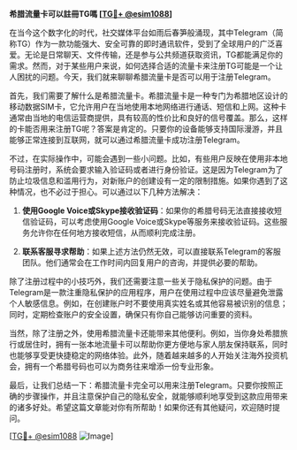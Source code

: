 **希腊流量卡可以註冊TG嗎 [[TG💪+ @esim1088](https://t.me/s/esim1088)]**

在当今这个数字化的时代，社交媒体平台如雨后春笋般涌现，其中Telegram（简称TG）作为一款功能强大、安全可靠的即时通讯软件，受到了全球用户的广泛喜爱。无论是日常聊天、文件传输，还是参与公共频道获取资讯，TG都能满足你的需求。然而，对于某些用户来说，如何选择合适的流量卡来注册TG可能是一个让人困扰的问题。今天，我们就来聊聊希腊流量卡是否可以用于注册Telegram。

首先，我们需要了解什么是希腊流量卡。希腊流量卡是一种专门为希腊地区设计的移动数据SIM卡，它允许用户在当地使用本地网络进行通话、短信和上网。这种卡通常由当地的电信运营商提供，具有较高的性价比和良好的信号覆盖。那么，这样的卡能否用来注册TG呢？答案是肯定的。只要你的设备能够支持国际漫游，并且能够正常连接到互联网，就可以通过希腊流量卡成功注册Telegram。

不过，在实际操作中，可能会遇到一些小问题。比如，有些用户反映在使用非本地号码注册时，系统会要求输入验证码或者进行身份验证。这是因为Telegram为了防止垃圾信息和滥用行为，对新账户的创建设有一定的限制措施。如果你遇到了这种情况，也不必过于担心。可以通过以下几种方法解决：

1. **使用Google Voice或Skype接收验证码**：如果你的希腊号码无法直接接收短信验证码，可以考虑使用Google Voice或Skype等服务来接收验证码。这些服务允许你在任何地方接收短信，从而顺利完成注册。

2. **联系客服寻求帮助**：如果上述方法仍然无效，可以直接联系Telegram的客服团队。他们通常会在工作时间内回复用户的咨询，并提供必要的帮助。

除了注册过程中的小技巧外，我们还需要注意一些关于隐私保护的问题。由于Telegram是一款注重隐私保护的应用程序，用户在使用过程中应该尽量避免泄露个人敏感信息。例如，在创建账户时不要使用真实姓名或其他容易被识别的信息；同时，定期检查账户的安全设置，确保只有你自己能够访问重要的资料。

当然，除了注册之外，使用希腊流量卡还能带来其他便利。例如，当你身处希腊旅行或居住时，拥有一张本地流量卡可以帮助你更方便地与家人朋友保持联系，同时也能够享受更快捷稳定的网络体验。此外，随着越来越多的人开始关注海外投资机会，拥有一个希腊号码也可以为商务往来增添一份专业形象。

最后，让我们总结一下：希腊流量卡完全可以用来注册Telegram。只要你按照正确的步骤操作，并且注意保护自己的隐私安全，就能够顺利地享受到这款应用带来的诸多好处。希望这篇文章能对你有所帮助！如果你还有其他疑问，欢迎随时提问。

[[TG💪+ @esim1088](https://t.me/s/esim1088) ![Image](https://i.postimg.cc/4NQfJmqS/Snipaste-2025-05-13-00-14-12.png)]